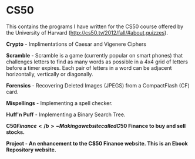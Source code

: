 # CS50
This contains the programs I have written for the CS50 course offered by the University of Harvard (http://cs50.tv/2012/fall/#about,quizzes). 

<b>Crypto</b> - Implimentations of Caesar and Vigenere Ciphers

<b>Scramble</b> - Scramble is a game (currently popular on smart phones) that challenges letters to find as many words as possible in a 4x4 grid of letters before a timer expires. Each pair of letters in a word can be adjacent horizontally, vertically or diagonally. 

<b>Forensics</b> - Recovering Deleted Images (JPEGS) from a CompactFlash (CF) card. 

<b>Mispellings</b> - Implementing a spell checker.

<b>Huff'n Puff</b> - Implementing a Binary Search Tree. 

<b>C$50 Finance</b> - Making a website called C$50 Finance to buy and sell stocks. 

<b>Project</b> - An enhancement to the C$50 Finance website. This is an Ebook Repository website.
